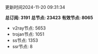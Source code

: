 更新时间2024-11-20 09:31:34

**总订阅: 3191**
**总节点: 23423**
**有效节点: 8065**
- v2ray节点: 5653
- trojan节点: 1051
- ss节点: 1353
- ssr节点: 8
